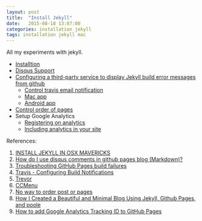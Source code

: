 ```yaml
---
layout: post
title:  "Install Jekyll"
date:   2015-08-18 13:07:00
categories: installation jekyll
tags: installation jekyll mac
---
```


All my experiments with jekyll.

- [Installtion](http://internet-inspired.com/wrote/install-jekyll-in-osx-mavericks/)
- [Disqus Support](http://stackoverflow.com/questions/21446165/how-do-i-use-disqus-comments-in-github-pages-blog-markdown)
- [Configuring a third-party service to display Jekyll build error messages from github](https://help.github.com/articles/troubleshooting-github-pages-build-failures/#configuring-a-third-party-service-to-display-jekyll-build-error-messages)
    - [Control travis email notification](http://docs.travis-ci.com/user/notifications/)
    - [Mac app](http://ccmenu.org/)
    - [Android app](http://www.trevorapp.com/)
- [Control order of pages](https://github.com/plusjade/jekyll-bootstrap/issues/42#issuecomment-18102302)
- Setup Google Analytics
    - [Registering on analytics](http://stackoverflow.com/questions/17207458/how-to-add-google-analytics-tracking-id-to-github-pages)
    - [Including analytics in your site](http://joshualande.com/jekyll-github-pages-poole/)

References:

1. [INSTALL JEKYLL IN OSX MAVERICKS](http://internet-inspired.com/wrote/install-jekyll-in-osx-mavericks/)
2. [How do I use disqus comments in github pages blog (Markdown)?](http://stackoverflow.com/questions/21446165/how-do-i-use-disqus-comments-in-github-pages-blog-markdown)
3. [Troubleshooting GitHub Pages build failures](https://help.github.com/articles/troubleshooting-github-pages-build-failures/)
4. [Travis - Configuring Build Notifications](http://docs.travis-ci.com/user/notifications/)
5. [Trevor](http://www.trevorapp.com/)
6. [CCMenu](http://ccmenu.org/)
7. [No way to order post or pages](https://github.com/plusjade/jekyll-bootstrap/issues/42)
8. [How I Created a Beautiful and Minimal Blog Using Jekyll, Github Pages, and poole](http://joshualande.com/jekyll-github-pages-poole/)
9. [How to add Google Analytics Tracking ID to GitHub Pages](http://stackoverflow.com/questions/17207458/how-to-add-google-analytics-tracking-id-to-github-pages)